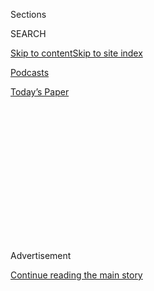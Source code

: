 <div id="app">

<div>

<div>

<div>

<div class="NYTAppHideMasthead css-1q2w90k e1suatyy0">

<div class="section css-ui9rw0 e1suatyy2">

<div class="css-eph4ug er09x8g0">

<div class="css-6n7j50">

</div>

<span class="css-1dv1kvn">Sections</span>

<div class="css-10488qs">

<span class="css-1dv1kvn">SEARCH</span>

</div>

[Skip to content](#site-content)[Skip to site
index](#site-index)

</div>

<div id="masthead-section-label" class="css-1wr3we4 eaxe0e00">

[Podcasts](https://www.nytimes3xbfgragh.onion/spotlight/podcasts)

</div>

<div class="css-10698na e1huz5gh0">

</div>

</div>

<div id="masthead-bar-one" class="section hasLinks css-15hmgas e1csuq9d3">

<div class="css-uqyvli e1csuq9d0">

</div>

<div class="css-1uqjmks e1csuq9d1">

</div>

<div class="css-9e9ivx">

[](https://myaccount.nytimes3xbfgragh.onion/auth/login?response_type=cookie&client_id=vi)

</div>

<div class="css-1bvtpon e1csuq9d2">

[Today’s
Paper](https://www.nytimes3xbfgragh.onion/section/todayspaper)

</div>

</div>

</div>

</div>

<div data-aria-hidden="false">

<div id="site-content" data-role="main">

<div>

<div class="css-1aor85t" style="opacity:0.000000001;z-index:-1;visibility:hidden">

<div class="css-1hqnpie">

<div class="css-epjblv">

<span class="css-17xtcya">[Podcasts](/spotlight/podcasts)</span><span class="css-x15j1o">|</span><span class="css-fwqvlz">Frosted
Flakes</span>

</div>

<div class="css-k008qs">

<div class="css-1iwv8en">

<span class="css-18z7m18"></span>

<div>

</div>

</div>

<span class="css-1n6z4y">https://nyti.ms/2VtYQjh</span>

<div class="css-1705lsu">

<div class="css-4xjgmj">

<div class="css-4skfbu" data-role="toolbar" data-aria-label="Social Media Share buttons, Save button, and Comments Panel with current comment count" data-testid="share-tools">

  - 
  - 
  - 
  - 
    
    <div class="css-6n7j50">
    
    </div>

  - 

</div>

</div>

</div>

</div>

</div>

</div>

<div id="NYT_TOP_BANNER_REGION" class="css-13pd83m">

</div>

<div id="top-wrapper" class="css-1sy8kpn">

<div id="top-slug" class="css-l9onyx">

Advertisement

</div>

[Continue reading the main
story](#after-top)

<div class="ad top-wrapper" style="text-align:center;height:100%;display:block;min-height:250px">

<div id="top" class="place-ad" data-position="top" data-size-key="top">

</div>

</div>

<div id="after-top">

</div>

</div>

<div>

<div class="css-1g7y0i5 e1drnplw0">

<div class="css-1ceswkc e1drnplw1">

</div>

<div class="css-f2fzwx e1drnplw2">

<div data-aria-labelledby="modal-title" data-role="region">

<div id="modal-title" class="css-mln36k">

transcript

</div>

<div class="css-pbq7ev">

</div>

<span>Back to Still
Processing</span>

<div class="css-f6lhej">

<div class="css-1ialerq">

<div class="css-1701swk">

bars

</div>

<div>

<div class="css-1t7yl1y">

0:00/39:49

</div>

<div class="css-og85jy">

\-39:49

</div>

</div>

</div>

</div>

<div class="css-15fbio0">

<div class="css-1p4nyns">

transcript

## Frosted Flakes

### Hosted by Wesley Morris and Jenna Wortham. Produced by Hans Buetow.

#### We explore “Tiger King” and what it says about America’s unique relationship to freedom.

Thursday, April 9th, 2020

</div>

  - jenna wortham  
    OK.

  - \[music\]

  - jenna wortham  
    I’m Jenna Wortham.

  - wesley morris  
    I’m Wesley Morris. We are two culture writers at The New York Times.

  - jenna wortham  
    This is “Still Processing.”
    
    A few weeks ago all of my social feeds were completely colonized by
    these memes of a really sunburned looking white guy with a situation
    ship on top of his head. Like, I still don’t understand what is
    going on with his hair, but bleach blonde hair, OK? Shaved and dark
    on the sides. Piercings, tattoos, and a feral look in his eyes and
    in an animal cage or next to a tiger. And every third person in my
    life: “Have you seen ‘Tiger King?’ Are you watching Tiger King?’” I
    was like, I don’t need more things to keep me awake at night. I was
    assured over and over again, “No, it’s not stressful. It’s very
    absorbing.” And they were right about that. I mean, I put this show
    on, and I did not think about anything else. I was just not in
    America in 2020 anymore.

  - wesley morris  
    “Tiger King: Murder, Mayhem, and Madness,” this documentary that
    runs in seven parts on Netflix, its popularity makes all the sense
    in the world. It’s got disappearances. There is an attempted murder
    for hire, accusations of actual murder, lawsuits, arson, guns,
    explosions, addiction, sex, cheating —

  - jenna wortham  
    So much sex\!

  - wesley morris  
    — polyamory.

  - jenna wortham  
    So much sex\! Ugh, go on.

  - wesley morris  
    — and lots of big, dangerous animals.

  - archived recording (joe exotic)  
    My name’s Joe Exotic. And this is Thunder and Lightning. The only
    difference between my pet and your pet is mine have three-inch
    teeth, and they weigh 400 pounds. Does it feel good to stand on my
    stage with 500-pound tigers and everybody envy you? Absolutely. I
    would be the biggest liar if I said no.

wesley morris

Also, also, also it is a true crime story with a lot of cats. So its
popularity is just — during these times, is a no-brainer.

jenna wortham

So let’s back up for a second and talk about who the Tiger King actually
is.

wesley morris

He’s got a lot of tigers, and he’s got a lot of names. His Wikipedia
entry name would be Joseph Allen Schreibvogel Maldonado-Passage.

jenna wortham

Wow.

wesley morris

And his nom de zoo is Joe Exotic. When the docuseries starts, he’s the
owner and operator of the G.W. Zoo, which is in the middle of Oklahoma
in a place called Wynnewood. And there are scores of lions and tigers
but also alligators and bears and wolves and all kinds of monkeys. For
people willing to pay money to come see these animals, they can plunk
down some, go in, and see them all. At some point he had 187 cats. And
you could go in and see Joe’s animals.

  - archived recording (joe exotic)  
    Good afternoon, ladies and gentlemen. I’d like to welcome you to the
    Greater Wynnewood Exotic Animal Park. I’m going to show you you’re
    going to get closer to tigers and lions here than you would anywhere
    in the world. As a matter of fact, you’re going to get so close I
    can almost promise you some of you will be urinated on. If that
    happens, we have T-shirts at the gift shop that says, “I got peed on
    by a tiger.”

wesley morris

He is physically a character. He is personality-wise one of the most
interesting people I’ve ever watched in a movie or a television show.

jenna wortham

When’s the last time you saw someone living at the intersection of all
of these identities on television before? He’s a proudly proclaimed
gun-toting, gay, polyamorous, redneck, et cetera, et cetera. He’s just —
it’s hard to believe that people like him exist. And so for me, that’s
like the first thing that drew me in was like, who is this guy, and why
the hell does he have all these cats?

  - archived recording (joe exotic)  
    I’m outspoken, good-looking, love to party and have fun.

  - archived recording  
    Hello.

  - archived recording (joe exotic)  
    Let’s go blow some shit up.

  - archived recording  
    Blow some shit up.

jenna wortham

So Joe’s nemesis is a self-styled animal rights activists who’s in
Florida, and her name is Carole Baskin.

  - archived recording (carole baskin)  
    You see how they go from being so sweet to just wanting to tear your
    face off, and they can do it like that. And it’s like, oh, that’s
    amazing to have that kind of range and that speed. \[LAUGHS\]

jenna wortham

Now, when you meet Carole, she also looks like someone who could be
famous or wants to be famous. Like, there’s so much —

wesley morris

Yes, yes.

jenna wortham

— going on with her. She has this SoCal beachy vibes, huge eyes. She
runs an animal sanctuary called Big Cat Rescue, and she would like all
of us to think she’s an animal rights activist. So you know, from her
perspective, Joe is a bad guy. He mistreats his animals. He’s not taking
care of them. She wants to shut him down.

  - archived recording (carole baskin)  
    People like Joe Exotic, what they are doing is breeding cats for a
    life in cages. A tiger needs 400 square miles of territory in the
    wild. So there’s no cage that’s going to be sufficient.

jenna wortham

And yet, she herself also trots out these animals for display. People
pay to come visit her refuge and look at the cats as well. I mean, it’s
just — it’s, you know, by any other name, tomato, tomato. I don’t know.

  - archived recording (joe exotic)  
    You’re open to the public. You’re doing bone tours, night tours, day
    tours, kid tours, kid camps, weddings, you name it.

  - archived recording (carole baskin)  
    If you’re taking photos and stuff, it’d be great if you would use
    the hashtag \#bigcatrescue. So you can find us there. Go ahead and
    open the gates and go see some cats. \[APPLAUSE\]

  - archived recording (joe exotic)  
    It’s a moneymaker for them.

  - archived recording (carole baskin)  
    These tickets sold out really fast. And so we’re so happy to see all
    you guys.

  - archived recording (joe exotic)  
    If you’re not \[EXPLETIVE\] exploiting animals at that point — what
    the hell are you doing?

jenna wortham

But essentially, this dynamic between the two of them gets whipped up
into a frenzy. And the culminating question of the show is whether or
not Joe eventually did what he said he’s going to do throughout the
whole show and hire someone to kill her. But the more time you spend
with Carole, the more you start to understand there is something else
happening below all those layers. She is a master chess player. And she
is playing the game to win.

  - archived recording  
    It’s like the Hatfield and McCoy. They go at each other. “Oh, well,
    you did this. Well, you did that. I got this. I got that.” It’s just
    a crazy little comedy between exotic animal owners.

jenna wortham

For both of these characters, the animals are the beginning of a turning
point in both of their lives. They completely transform them into
entirely new people. They start to revolve all of their lives, all of
their businesses, all of their motivation around big cats.

  - archived recording (joe exotic)  
    At the age of 13, I knew I was gay. And I had a bad time struggling
    with it. When my father found out, he made me shake his hand in
    front of my mom and promise not to come to his funeral. So I had a
    real issue dealing with that. And one night I drove my car off a
    bridge.
    
    I broke my back and spent five years in braces. I went to Florida to
    do my therapy. And my neighbor was the manager of Lion Country
    Safari. And he brought home all the baby lions and baby monkeys and
    stuff at night to bottlefeed. And that’s where my attraction to
    exotic animals really started in.
    
    I know that they have a heart and a soul and a mind. I’ve learned
    from them, and they do therapy for me. Let’s see your voice, sexy
    lion.

wesley morris

Yeah, I mean, they started out loving these animals. And legitimately, I
don’t disbelieve the origin stories of all the participants who get an
origin story in this series.

  - archived recording (carole baskin)  
    I’ve never been a person that had friends, and so my friends were
    two imaginary white cats. I’ve always had cats in my life, and I’ve
    always felt a certain affinity toward them.

wesley morris

Carole is leaning into her thing. And she’s got like cat print luggage,
cat print clothes. Joe, he’s got a gift shop at the G.W. Zoo. And in the
gift shop, they’re selling Joe Exotic honey. They’re selling Joe Exotic
lube —

jenna wortham

Lube\!

\[laughter\]

wesley morris

— Joe Exotic underwear. And so you get this sense that the animals — OK,
they might love the animals. This might have begun from a place of pure
animal love. But once the commerce gets involved, the animals become
this kind of fetish. I can say that I am going to the zoo to just see
some cute little animals. But I also maybe like the fact that they’ve
been made safe for me and so that part of the appeal of being at these
places is the ownership and dominance that we have over these animals.
And that, to me, is what I’m ascribing to Joe and Carole is like they’re
profiting from these other people. And that, in a weird way, it just
seems like this is the sort of thing that can only happen in the United
States of America.

jenna wortham

Ding, ding, ding, yeah.

wesley morris

This couldn’t happen in India in the same way. It couldn’t happen in
Mexico in the same way. It couldn’t happen in China the same way.
There’s something about these people’s relationship to power,
capitalism, land, each other. It only happens here.

jenna wortham

Yeah, a hundred percent, a hundred percent. It is so specifically —
like, the self-righteousness is so American.

wesley morris

Yes, yes, yes.

jenna wortham

The entitlement is so American, the obsession with freedom and personal
freedom. Never mind that we’re actually taking away pretty incredible
creatures’ freedoms. No, no, no, what about our freedoms and our
lifestyles? I mean, if I had a dollar for every single time someone on
the show says, like, “you can’t take this away from me — this is my
lifestyle” — I’d probably be able to go to Shake Shack if a Shake Shack
was open. There’s a lot of occurrences of this idea that this is my
right.

  - archived recording  
    According to Thomas Jefferson, any law that you think is unfair or
    unjustice, it is your obligation, it is your responsibility to stand
    up against that bullshit law.

jenna wortham

It reminds me of some of the videos that I’ve been seeing of people
defying social distancing orders and defying the public health orders
and just doing what they want to do and going where they want to go
regardless of how it impacts anyone else around them. It’s like, “No,
no, no, this is my right as an American.” “I get to walk. I get to go
out for a walk. I get to go lay in the park. I don’t care what you
people have to say.” And in the case of the show, the you people are the
animal rights activists that are always coming for them.

wesley morris

Yes, yes, yes, yes.

jenna wortham

There are so many moments in the show where you kind of see the extent
of what those personal freedoms mean. It looks like driving around in
drop tops or pickup trucks with a tiger in the front seat. It’s like
riding a four wheeler towards a tornado to try to like scope it out. I
mean, there’s just this kind of rogue scrappyness — shooting guns at the
lake just because you feel like it. I was like, what’s in the lake? In
my mind, I was like, what poor animals are dodging bullets under the
water? I mean, there’s just so much human arrogance on display and a
callousness for any other living thing except for oneself. You see it in
the type of food they feed the animals, which I still have indigestion.
I get such a queasyness —

wesley morris

I can’t even.

jenna wortham

— when I think about this show, let alone what they were feeding the
animals, which is expired meat from Walmart. By the way, it’s not just
the cats that are making a meal of that expired meats. It’s also the zoo
employees. So you start to really understand the real cost of this
empire building that’s happening. It’s not just the cats that are having
to sacrifice. It’s the people too.

wesley morris

It’s the people. There is an element of what I can only call
whitesploitation happening here —

jenna wortham

Yes.

wesley morris

— where this show is filling a void that shows like “Cops” and “Maury”
and —

jenna wortham

“Duck Dynasty.”

wesley morris

— that Anna Nicole Smith show, “Duck Dynasty” —

jenna wortham

“Honey Boo Boo.”

wesley morris

— “Dog the Bounty Hunter.”

jenna wortham

Well, some people have called this poverty porn. Some people call it
also classploitation. I mean, it’s basically trash TV. But it’s also a
zoo itself. And we’re also the gawkers. We’re also pulling up to this
roadside attraction to watch these people who are on display in the same
way that the cats are at the G.W. Zoo. And we’re looking at them and
marveling at them and thinking to ourselves, like, how the hell do these
people exist? There’s like a fishbowl-ness where we’re getting a peek
into these lives that we normally — we hear about, but we really don’t
have any other access to. And our own fascination with how another
quadrant of Americanness happens and what it looks like is also part of
that feedback loop and also part of that exploitative wheel.

wesley morris

Well, Jenna, I hear you say that, and this show could only exist with
white people. This story could only happen to white people.

jenna wortham

I know.

wesley morris

You show me the show about some black zookeeper with a flamingo farm
fighting with some black woman in like Compton —

jenna wortham

It’s like Maxine Waters versus — yeah.

wesley morris

It just doesn’t happen.

jenna wortham

White people are the only ones who get to have fun while committing
crimes. They’re the only ones that get to document it, make a reality
show out of it, and we can’t get enough. We love it. In the three-ring
circus act that is Joe Exotic, one of the rings is crime. It’s part of
the show. It is part of the spectacle. It is part of the wild ride. And
that is a uniquely white thing. So in addition to murder for hire,
homeboy’s out here falsifying all kinds of records around either loans,
wildlife transaction. He’s committing campaign fraud. But you can talk
about all the crimes this man is perpetuating without even getting to
all the abuses and the violations of endangered species acts and all the
other multitude of things that he’s doing against the animals. It’s
just, people are fascinated with white criminality in a way that — it
stands out in stark contrast to the way that this country thinks about
black people who even sneeze at a crosswalk let alone cross it sideways.

wesley morris

Well, normally when you see black criminals, they come in one flavor.
And that is drug dealer. A lot of those stories — and let’s just think
specifically about “The Wire.” But even a show like “Snowfall,” which is
on FX, you rarely get the shows to bring these men and women to life. So
the difference I guess is that black people are drug dealers trapped in
a plot, right? And with white criminals, in general, it’s more about who
the criminal is. You get to know them. It’s a character study before
it’s a procedural.

jenna wortham

Well, it’s also humanizing. They get to be people.

wesley morris

Like, Walter White is a school teacher with inoperable lung cancer who
winds up at his lowest moment turning into the greatest drug lord in the
history of America. And Tony Soprano — another person. I mean, we accept
the idea that as part of our entertainment that there’s a lot of rope
for white criminals in entertainment to hang themselves if they even get
hung, right? But the idea that when you do get black versions of this,
it’s stuff like that really good movie about the D.C. shooter, the D.C.
sniper. It’s “Blue Caprice.” Or you get something like “O.J.: Made in
America.” Or I mentioned “The Wire.” But none of those works is a
comedy. And “Tiger King” is essentially — like, it can join a long list
of funny — front, really, facing comedies about white criminals. A show
like “Fargo” is a pretty perfect example of there is this whole zone of
funny white criminals where you’re basically watching a movie full of
nincompoops trying to commit crimes, and the movie is laughing at them
too. But the only comparable thing I can think of that’s even remotely
in that universe when it comes to black people and criminals is a show
like “Empire,” which is about a crime family that winds up running a
huge record label. And it’s not afraid to make terrible people
interesting.

jenna wortham

It’s tough, right? Like, you would never — and I don’t want to see it
also, it’s worth noting. But there would never be even a two-part series
about what Michael Vick was up to, his origin story and whatever
happened on the other side of that with his dogfighting ring. And I
think that’s the part that just sours all of this for me, which is just
it’s frustrating to think about how we laugh at someone like Joe Exotic
and then how we demonize someone like Michael Vick.

wesley morris

Right, right. But it’s just more about the way the system is set up to
allow all of this leeway for a person like Joe Exotic to enjoy himself.

jenna wortham

And is it worth making the point that —

wesley morris

From prison too, by the way.

jenna wortham

From prison. And I don’t think there are any white people who are
watching this show feeling like embarrassed on behalf of an entire genre
of people. But when Michael Vick was in the news and being prosecuted,
it felt like if you were a black person and you — you were somehow also
responsible for the crimes perpetuated by Michael Vick, which is also a
distillation of how we think about race in this country.

wesley morris

Well, you know, Jenna, we actually do have a black Tiger King.

It’s Michael Jackson.

jenna wortham

Ugh.

wesley morris

I mean, “Neverland,” it wasn’t an official public zoo, but there was a
zoo.

jenna wortham

Yeah.

wesley morris

And it was predicated upon this fantasy of, I don’t know, childhood for
Michael Jackson.

jenna wortham

Delights?

wesley morris

Delight, yeah. It was essentially part of the lore for kids —

jenna wortham

And adults.

wesley morris

And their parents. There were these animals there. And you got this
tandem of the biggest music star in the world and these adorable animals
you could maybe pet. I don’t know if you remember this, but the gatefold
for the “Thriller” LP was Michael Jackson sprawled on his side with a
tiger cub on his knee.

jenna wortham

Right, I do remember that. My sister had it pinned up on her wall. It is
imprinted into my childhood brain for sure.

wesley morris

Michael Jackson is not Joe Exotic. But with “Tiger King,” the only
reason to bring it up at all is just to say that when it comes to
popular culture, a black criminal is a black criminal first. And if that
person is lucky, then maybe, maybe he gets to be a character second.

jenna wortham

But that’s what makes the show so insidious, Wesley. We should not be
sitting here trying to find some compassion for Michael Jackson, for
O.J. Simpson, for Michael Vick. The show is putting us into a position
where we feel defensive over people who’ve done horrible things. Why?
Why? And what we’re really talking about is behaviors that are deemed
acceptable by society. What behaviors are worthy of prosecution, and
what becomes a sideshow attraction? When you really watch the show and
you parse out Joe’s actions — like, I can not stop thinking about a
young man named Travis Maldonado, who you meet on the show. And he
becomes Joe’s next love interest and eventually his husband, although I
don’t know how legal these marriages were. But the way they introduced
this young man, who’s 19 by the way, 19 to Joe’s 51 —

  - archived recording (joe exotic)  
    He arrived. And my god, it was a 6 foot 6 dark-complected gentlemen
    with the most godawful big hands you’ve ever seen in your life.

  - archived recording  
    Joe immediately is, like, love struck by this. So we’re taking the
    trash trailer down one day. John’s driving the truck. Me, Joe, and
    Travis are in the back of the trailer. And Joe says —

  - archived recording (joe exotic)  
    How straight are you? And he goes, “Pretty straight.” And I said,
    you watch porn? He says, “Yeah.” I said, well, do you enjoy the guy
    with the little one doing her? Or do you enjoy watching the guy with
    the big one doing her? And he says, “Well, obviously you want to
    watch the guy with the big one.” I said, well, you ain’t that
    straight. \[LAUGHS\]

jenna wortham

Travis seems to be very unhappy and deeply miserable. This is someone
who is under the spell of addiction. This is somebody who apparently
does not have a lot of economic resources. This is someone who is in a
lot of trouble as a young person who gets totally swept into Joe
Exotic’s big, narcissistic, egotistic plan. And the show scores this,
I guess seduction if you want to call it that, with romantic music as if
it’s a love story. But it’s really a dark tragedy. And Travis is not the
only young person who comes under Joe’s manipulation and appears to be
held there by means beyond their control, doesn’t seem to be able to
leave.

wesley morris

I mean, not to keep doing this, but it sounds like R. Kelly and Bill
Cosby to me.

jenna wortham

No. I’m so mad at you for bringing that up. I can’t. I can’t\!

wesley morris

Sorry. But I’m just saying that like just in terms of what we do and
don’t permit to be entertainment, a show like “Surviving R. Kelly,”
that docuseries that ran on Lifetime last year, the stakes were too high
for it to be anything other than a legal document —

jenna wortham

Right.

wesley morris

— that has the power to at least get R. Kelly to get near a courtroom.
And the R. Kelly series didn’t have the luxury of entertaining you. Do
you know what I mean, Jenna?

jenna wortham

Mmm. Yeah, yeah, yeah.

wesley morris

These issues were too urgent to be cute or wink. And the point of
“Surviving R. Kelly” was to actually put some bars around this man and
actually try to prosecute him.

jenna wortham

It was a public service. The series was an act of public service, yeah.

wesley morris

Right. And this other show, “Tiger King,” gets to be free, has the
luxury of letting Joe kind of tell his own story in some ways. I mean,
he obviously doesn’t have all the controls. None of these people do. The
filmmakers do. And they definitely have a point of view. But they’re so
generous in how much of these people get to be people before they become
sort of criminal justice items. But if you were going to make a
documentary about R. Kelly, you better be using it as a tool of social
justice and criminal justice.

\[music\]

But there are other things about “Tiger King” with respect to power that
are worth talking about. And I don’t know. I think maybe we should try
to talk about those too.

jenna wortham

I’m here for it, babes. Let’s take a quick break. And when we come back,
we will get into it.

\[music\]

wesley morris

Jenna.

jenna wortham

Yes, dear.

wesley morris

I need you to know something about me.

jenna wortham

Oh, OK.

wesley morris

It’s not that bad, but I just remembered it while we were talking about
this. When I was a kid, I had a bunch of, like all kids, like lots of
kids who are lucky enough to have a bedroom, had posters on my wall of
things that appealed to me. And had a picture of E.T. I had a picture of
Emmanuel Lewis.

jenna wortham

Oh, interesting, OK.

wesley morris

I had my obligatory Michael Jackson poster.

jenna wortham

Sure, sure.

wesley morris

You know, the magic was working. The magic was working. What can I say?

jenna wortham

We all did.

wesley morris

I had a 1983 Philadelphia 76ers little insert thing that the
Philadelphia Daily News gave everybody after they won the championship.

jenna wortham

Very cute.

wesley morris

I also had this giant poster of Gunther Gebel-Williams. Does that name
mean anything to you?

jenna wortham

No.

wesley morris

Gunther Gebel-Williams was some kind of Ringling Brothers lion tamer big
cats person. And the picture that I kept on my bedroom wall from the
time I was maybe seven or eight years old until I was a teenager was of
him. I don’t think he had any shirt on, and around his neck was a tiger.
And I’ve got to assume that part of the appeal of that image was that it
was erotic.

jenna wortham

Oh, yeah.

wesley morris

And there was something about him and those animals and the control that
I guess young me would have assumed that he had over them.

jenna wortham

Power is sexy.

wesley morris

Well, I mean, there’s also something about the circus I think. I mean
there’s something about the circus for me where like the thing with the
animals was just seeing these live animals in person. It just really
spoke to me.

jenna wortham

You know, I think from a very young age we are socialized to find that
appealing. And I think humans in general are obsessed with controlling
the natural world. They’re obsessed with asserting themselves in
relationship to it. You can see it as a way to understand yourself and
your purpose and your place in the order of things through the dominance
and control and reorientation of those creatures.

wesley morris

Yeah, I mean, there’s a moment in the show where the guy who does all
Joe Exotic’s videos, this guy named Rick Kirkham, says that there’s
something really addictive about the cats.

  - archived recording (rick kirkham)  
    I felt it when I got to hold a tiger in my hands, when I got my hand
    in a cage with six eight-month-old tigers and lions. There’s
    something very addicting about the feeling of power being around
    these animals.

jenna wortham

Most people are not immune to that power. And there is a whole thing
about people posing with tigers in their Tinder profiles. It is a thing.
I think for most people, when you’re presented with the option to hold a
baby tiger, you’re going to say yes. I have to say I’ve never been in
that position, but I’m having a hard time — prior to seeing “Tiger King”
— I’m having a really hard time imagining myself saying no. I think I
would have been like, “Give me baby Tony. Hell, yeah, take my picture.”
How can you say no? And both Joe and Carole make money off of that
attraction. People line up to pet them. We’ve been seeing a little bit
about how these tiger cubs are being used for entertainment and how
they’re being used for profit, but we really haven’t been forced to
confront the real brutality of what that means for these animals. You
know, one of the most horrific parts of the show for me — and
admittedly, I definitely could not fully watch it — there is a scene in
the show when Joe was filming and watching a tiger giving birth. And
it’s worth noting we’re deep, deep down the rabbit hole at this point.
We’ve been invested in this show for hours. And so in this scene,
they’re watching this tiger giving birth. But then as the tiger is
giving birth, Joe is taking a tool and thrusting it into the cage to
pull the baby tiger away from the mother at the moment of birth. And it
was so — it touched something inside of me that was so painful, so
absolutely painful. And it felt like a deep maternal womb wound. And I’m
not a parent, so I — but I felt it. You know, I felt it deep in my solar
plexus. It was awful.

wesley morris

Well, there’s also that moment at the end where he’s talking about the
chimps that he’d kept in separate cages for, like, a decade. At some
point, the chimps wind up in the same enclosure. And he has a moment of
actual regret.

  - archived recording (joe exotic)  
    And in two days they were out in a big yard hugging on each other.
    
    Did I deprive them of that for 10 years? Yep.
    
    I deprived them of being chimpanzees.
    
    Did I do it on purpose? No, I was wrapped up in having a zoo.

jenna wortham

Those two moments are the moments in the show that really blow the whole
operation wide open. You know, it’s not about the animals. It’s not
about the animals. It’s about the money that the animals provide access
to and the personal gain and the currency, right, the currency that
these people have by being in proximity to them. And I also feel like it
just makes me call B.S. on everything about Joe Exotic, to be honest
with you. Because I don’t know how you’re in possession of primates and
not know how intelligent they are, how sensitive they are, how social
they are.

wesley morris

There’s also the fact that Joe seems so blinded by his narcissism that
the needs of people around him frequently just — he doesn’t notice what
people need.

jenna wortham

There’s this — oh my god — gut-wrenching scene in which one of Joe’s
employees has been attacked by a tiger. And they’re doing — again, they
have footage for it — they’re doing triage in front of the cage, and Joe
rushes into the gift shop, makes the announcement to everybody there — I
don’t know why. But the first thing he says is, “I am never going to
financially recover from this.” And it’s just — I mean, really, Joe?
That’s your first response, not is he OK? Is he going to be OK? What’s
the status? That might have happened, but we didn’t see it on screen.
Joe was really just worried about his financial prospects.

wesley morris

That incident happens I believe in the second episode. And it’s possible
to see that happen and just be mad at the practices of the G.W. Zoo. But
in some ways, I feel like any anger that you have about this show is a
proxy or maybe a stand-in or a replacement for some other real things
that have been happening that don’t involve this virus.

jenna wortham

Yeah.

wesley morris

I mean, this sort of goes back to what we were saying before about like
the — there is a kind of luxury of this show. And you know, there are
actual people in cages right now. And I’d be very interested to see a
filmmaker try to get away with something like “Undocumented Labor King.”
Or like “I.C.E. Exotic.”

jenna wortham

Oh my god. What about “The Package King” starring Jeff Bezos? Like
what’s going on with Amazon right now? All this two-day delivery and
workers being pushed beyond their limits and not having protective gear,
I mean, that is a show that we need to really dive into so we can be
implicated in this. Because with the “Tiger King,” you and I aren’t at
the zoo right now. You and I aren’t holding baby cubs. Our hands are
clean. But I think it would be much more interesting to think about what
this show could look like if we did have to engage with our own
relationship to unsavory labor practices.

wesley morris

But when you substitute the tigers for people, it makes it easier to
watch in some ways.

jenna wortham

I know.

wesley morris

But at the end of the day, the tigers do serve this other allegorical
purpose. This entire enterprise just sort of struck me as not terribly
dissimilar from human enslavement.

jenna wortham

I agree\! That was the first thing I thought about when I watched that
baby tiger being yanked away from its mother with the cord still
attached essentially. I was thinking the exact same thing.

wesley morris

But it isn’t so much that the animals are proxies for enslavement. It’s
more like the hunger for ownership is really the story. That’s where the
heart of this story overlaps with the heart of how enslavement worked.
Joe’s obsession with Carole, it just reminds me of all of those southern
plantation owners and enslavers who just couldn’t believe the nerve of
northerners in the run-up to the Civil War. There was this sense among
certain plantation owners that the North really had some nerve casting
aspersions on this practice when you’re just as guilty of benefiting
from this practice. You know, we make, and y’all take. So you need to
get your story straight. And I feel like Joe’s obsession with Carole is
so much in line with that. “You are guilty of every single thing that
you’re accusing me of doing, except you somehow are able to get away
with it. How is that? That’s absurd. You’re a criminal too.”

  - archived recording (joe exotic)  
    She’s got tens of thousands of people out there brainwashed that
    we’re abusing animals. I just called her playing that hypocrite.

wesley morris

And Carole’s logic is, “I treat them better.”

  - archived recording (carole baskin)  
    What really sets apart Big Cat Rescue from a zoo is that we are
    fixing the problem, they are creating the problem. But the reason
    that we have cats in cages is to provide them a safe place to live
    until they die.

wesley morris

Her corollary would be like, “We in the North have freed blacks, and if
we hire them for work, we pay them. It’s not much —”

jenna wortham

“But we at least pay them,” without acknowledging that they’re still
complicit in the same systematic disenfranchisement.

wesley morris

And that is the thing that kind of brings me back to this idea that this
is an only in America thing. Property ownership, ownership of other
creatures, the refusal to acknowledge that there might have to be a
limit to how much you can have and land and what you can do on that land
because it’s yours. It just feels like the show could have called itself
American Tiger, and nobody would have bat an eyelash.

jenna wortham

Truly. The most uncomfortable thing for me about the show was the
realization that there is no version of freedom that exists as a stand
alone entity or way of life. It rests on another being’s subjugation. It
rests on profit. It rests on imprisonment and cruelty. And those are the
things about this show that make it feel uniquely American. And those
are the things that we need to interrogate and that I think the show
actually does help us interrogate. It’s just deeply uncomfortable
because it is still all framed as entertainment. And I think there’s
just so many parallels in this framework that were hard to digest. But
it’s maybe too deep of a read on “Tiger King,” but maybe it’s also not
deep enough. You know, Wesley, we just thought we were going to get our
trash TV fix. But we ended up somewhere really different. And I feel
like we’re both permanently altered. I feel like you and I will never
look at a zoo or a baby tiger cub, for that matter, the same way again,
right?

wesley morris

100 percent.

\[music\]

That is our show.

Next week we’re going to be talking about health, wellness, the ways in
which plagues and viruses reorient us and society. And the thing that we
thought would be a great thing to talk about is David France’s 2012
documentary “How to Survive a Plague” about the AIDS crisis and the
fight for a cure. It’s very good and extremely instructive, so that’s
what we’re going to talk about next week.

jenna wortham

“Still Processing” is a product of The New York Times and is currently
being recorded from our living rooms.

wesley morris

It’s produced by Hans Buetow And our editors are Sara Sarasohn, Sasha
Weiss, Wendy Dorr, and Lisa Tobin.

jenna wortham

Our engineer is Jake Gorski.

wesley morris

And our theme music’s by Kindness. It’s called “World Restart” from the
album “Otherness.”

jenna wortham

You can find all of our episodes and various fun things at
NYTimes.com/stillprocessing.

wesley morris

Take it easy, you guys. Wash your hands and moisturize.

jenna
wortham

Bye.

</div>

</div>

</div>

</div>

<div style="position:absolute;width:0;height:0;visibility:hidden;display:none">

</div>

<div style="width:100%">

<div class="css-18qqsen e1eullfg0" style="background-image:url(https://static01.graylady3jvrrxbe.onion/images/2019/09/15/podcasts/still-processing-album-art-2/still-processing-album-art-2-videoFifteenBySeven2610-v2.png)">

<div class="css-1hmsypo e1eullfg2">

<div class="css-131hid3 e1eullfg3">

<div class="css-1uhi299 e1eullfg1">

</div>

<div class="css-1tloyb6">

<div class="css-1kltdsh ehra6vc0">

[<span class="css-1f76qa2">![Still Processing
logo](https://static01.graylady3jvrrxbe.onion/images/2019/09/15/podcasts/still-processing-album-art-2/still-processing-album-art-2-square320.jpg)<span>Still
Processing</span></span>](https://www.nytimes3xbfgragh.onion/column/still-processing-podcast)<span class="css-1lhttlg ehra6vc1"><span class="css-sj5ozi ehra6vc2">Subscribe:</span></span>

  - [Apple Podcasts](https://itunes.apple.com/us/podcast/id1151436460)
  - [Google
    Podcasts](https://www.google.com/podcasts?feed=aHR0cHM6Ly9yc3MuYXJ0MTkuY29tL255dC1zdGlsbC1wcm9jZXNzaW5n)

</div>

</div>

<div class="css-1r0dpua e1eullfg4">

<div class="css-1gu519p edye5kn0">

<div>

# Frosted Flakes

## We explore “Tiger King” and what it says about America’s unique relationship to freedom.

</div>

<span class="css-lsnb14 edye5kn4">Hosted by Wesley Morris and Jenna
Wortham. Produced by Hans Buetow.</span>

<div class="css-1vd84sn">

<span class="css-16bt4xd">Transcript</span>

</div>

</div>

<div class="css-1g7y0i5 e1drnplw0">

<div class="css-1ceswkc e1drnplw1">

</div>

<div class="css-f2fzwx e1drnplw2">

<div data-aria-labelledby="modal-title" data-role="region">

<div id="modal-title" class="css-mln36k">

transcript

</div>

<div class="css-pbq7ev">

</div>

<span>Back to Still
Processing</span>

<div class="css-f6lhej">

<div class="css-1ialerq">

<div class="css-1701swk">

bars

</div>

<div>

<div class="css-1t7yl1y">

0:00/39:49

</div>

<div class="css-og85jy">

\-0:00

</div>

</div>

</div>

</div>

<div class="css-15fbio0">

<div class="css-1p4nyns">

transcript

## Frosted Flakes

### Hosted by Wesley Morris and Jenna Wortham. Produced by Hans Buetow.

#### We explore “Tiger King” and what it says about America’s unique relationship to freedom.

Thursday, April 9th, 2020

</div>

  - jenna wortham  
    OK.

  - \[music\]

  - jenna wortham  
    I’m Jenna Wortham.

  - wesley morris  
    I’m Wesley Morris. We are two culture writers at The New York Times.

  - jenna wortham  
    This is “Still Processing.”
    
    A few weeks ago all of my social feeds were completely colonized by
    these memes of a really sunburned looking white guy with a situation
    ship on top of his head. Like, I still don’t understand what is
    going on with his hair, but bleach blonde hair, OK? Shaved and dark
    on the sides. Piercings, tattoos, and a feral look in his eyes and
    in an animal cage or next to a tiger. And every third person in my
    life: “Have you seen ‘Tiger King?’ Are you watching Tiger King?’” I
    was like, I don’t need more things to keep me awake at night. I was
    assured over and over again, “No, it’s not stressful. It’s very
    absorbing.” And they were right about that. I mean, I put this show
    on, and I did not think about anything else. I was just not in
    America in 2020 anymore.

  - wesley morris  
    “Tiger King: Murder, Mayhem, and Madness,” this documentary that
    runs in seven parts on Netflix, its popularity makes all the sense
    in the world. It’s got disappearances. There is an attempted murder
    for hire, accusations of actual murder, lawsuits, arson, guns,
    explosions, addiction, sex, cheating —

  - jenna wortham  
    So much sex\!

  - wesley morris  
    — polyamory.

  - jenna wortham  
    So much sex\! Ugh, go on.

  - wesley morris  
    — and lots of big, dangerous animals.

  - archived recording (joe exotic)  
    My name’s Joe Exotic. And this is Thunder and Lightning. The only
    difference between my pet and your pet is mine have three-inch
    teeth, and they weigh 400 pounds. Does it feel good to stand on my
    stage with 500-pound tigers and everybody envy you? Absolutely. I
    would be the biggest liar if I said no.

wesley morris

Also, also, also it is a true crime story with a lot of cats. So its
popularity is just — during these times, is a no-brainer.

jenna wortham

So let’s back up for a second and talk about who the Tiger King actually
is.

wesley morris

He’s got a lot of tigers, and he’s got a lot of names. His Wikipedia
entry name would be Joseph Allen Schreibvogel Maldonado-Passage.

jenna wortham

Wow.

wesley morris

And his nom de zoo is Joe Exotic. When the docuseries starts, he’s the
owner and operator of the G.W. Zoo, which is in the middle of Oklahoma
in a place called Wynnewood. And there are scores of lions and tigers
but also alligators and bears and wolves and all kinds of monkeys. For
people willing to pay money to come see these animals, they can plunk
down some, go in, and see them all. At some point he had 187 cats. And
you could go in and see Joe’s animals.

  - archived recording (joe exotic)  
    Good afternoon, ladies and gentlemen. I’d like to welcome you to the
    Greater Wynnewood Exotic Animal Park. I’m going to show you you’re
    going to get closer to tigers and lions here than you would anywhere
    in the world. As a matter of fact, you’re going to get so close I
    can almost promise you some of you will be urinated on. If that
    happens, we have T-shirts at the gift shop that says, “I got peed on
    by a tiger.”

wesley morris

He is physically a character. He is personality-wise one of the most
interesting people I’ve ever watched in a movie or a television show.

jenna wortham

When’s the last time you saw someone living at the intersection of all
of these identities on television before? He’s a proudly proclaimed
gun-toting, gay, polyamorous, redneck, et cetera, et cetera. He’s just —
it’s hard to believe that people like him exist. And so for me, that’s
like the first thing that drew me in was like, who is this guy, and why
the hell does he have all these cats?

  - archived recording (joe exotic)  
    I’m outspoken, good-looking, love to party and have fun.

  - archived recording  
    Hello.

  - archived recording (joe exotic)  
    Let’s go blow some shit up.

  - archived recording  
    Blow some shit up.

jenna wortham

So Joe’s nemesis is a self-styled animal rights activists who’s in
Florida, and her name is Carole Baskin.

  - archived recording (carole baskin)  
    You see how they go from being so sweet to just wanting to tear your
    face off, and they can do it like that. And it’s like, oh, that’s
    amazing to have that kind of range and that speed. \[LAUGHS\]

jenna wortham

Now, when you meet Carole, she also looks like someone who could be
famous or wants to be famous. Like, there’s so much —

wesley morris

Yes, yes.

jenna wortham

— going on with her. She has this SoCal beachy vibes, huge eyes. She
runs an animal sanctuary called Big Cat Rescue, and she would like all
of us to think she’s an animal rights activist. So you know, from her
perspective, Joe is a bad guy. He mistreats his animals. He’s not taking
care of them. She wants to shut him down.

  - archived recording (carole baskin)  
    People like Joe Exotic, what they are doing is breeding cats for a
    life in cages. A tiger needs 400 square miles of territory in the
    wild. So there’s no cage that’s going to be sufficient.

jenna wortham

And yet, she herself also trots out these animals for display. People
pay to come visit her refuge and look at the cats as well. I mean, it’s
just — it’s, you know, by any other name, tomato, tomato. I don’t know.

  - archived recording (joe exotic)  
    You’re open to the public. You’re doing bone tours, night tours, day
    tours, kid tours, kid camps, weddings, you name it.

  - archived recording (carole baskin)  
    If you’re taking photos and stuff, it’d be great if you would use
    the hashtag \#bigcatrescue. So you can find us there. Go ahead and
    open the gates and go see some cats. \[APPLAUSE\]

  - archived recording (joe exotic)  
    It’s a moneymaker for them.

  - archived recording (carole baskin)  
    These tickets sold out really fast. And so we’re so happy to see all
    you guys.

  - archived recording (joe exotic)  
    If you’re not \[EXPLETIVE\] exploiting animals at that point — what
    the hell are you doing?

jenna wortham

But essentially, this dynamic between the two of them gets whipped up
into a frenzy. And the culminating question of the show is whether or
not Joe eventually did what he said he’s going to do throughout the
whole show and hire someone to kill her. But the more time you spend
with Carole, the more you start to understand there is something else
happening below all those layers. She is a master chess player. And she
is playing the game to win.

  - archived recording  
    It’s like the Hatfield and McCoy. They go at each other. “Oh, well,
    you did this. Well, you did that. I got this. I got that.” It’s just
    a crazy little comedy between exotic animal owners.

jenna wortham

For both of these characters, the animals are the beginning of a turning
point in both of their lives. They completely transform them into
entirely new people. They start to revolve all of their lives, all of
their businesses, all of their motivation around big cats.

  - archived recording (joe exotic)  
    At the age of 13, I knew I was gay. And I had a bad time struggling
    with it. When my father found out, he made me shake his hand in
    front of my mom and promise not to come to his funeral. So I had a
    real issue dealing with that. And one night I drove my car off a
    bridge.
    
    I broke my back and spent five years in braces. I went to Florida to
    do my therapy. And my neighbor was the manager of Lion Country
    Safari. And he brought home all the baby lions and baby monkeys and
    stuff at night to bottlefeed. And that’s where my attraction to
    exotic animals really started in.
    
    I know that they have a heart and a soul and a mind. I’ve learned
    from them, and they do therapy for me. Let’s see your voice, sexy
    lion.

wesley morris

Yeah, I mean, they started out loving these animals. And legitimately, I
don’t disbelieve the origin stories of all the participants who get an
origin story in this series.

  - archived recording (carole baskin)  
    I’ve never been a person that had friends, and so my friends were
    two imaginary white cats. I’ve always had cats in my life, and I’ve
    always felt a certain affinity toward them.

wesley morris

Carole is leaning into her thing. And she’s got like cat print luggage,
cat print clothes. Joe, he’s got a gift shop at the G.W. Zoo. And in the
gift shop, they’re selling Joe Exotic honey. They’re selling Joe Exotic
lube —

jenna wortham

Lube\!

\[laughter\]

wesley morris

— Joe Exotic underwear. And so you get this sense that the animals — OK,
they might love the animals. This might have begun from a place of pure
animal love. But once the commerce gets involved, the animals become
this kind of fetish. I can say that I am going to the zoo to just see
some cute little animals. But I also maybe like the fact that they’ve
been made safe for me and so that part of the appeal of being at these
places is the ownership and dominance that we have over these animals.
And that, to me, is what I’m ascribing to Joe and Carole is like they’re
profiting from these other people. And that, in a weird way, it just
seems like this is the sort of thing that can only happen in the United
States of America.

jenna wortham

Ding, ding, ding, yeah.

wesley morris

This couldn’t happen in India in the same way. It couldn’t happen in
Mexico in the same way. It couldn’t happen in China the same way.
There’s something about these people’s relationship to power,
capitalism, land, each other. It only happens here.

jenna wortham

Yeah, a hundred percent, a hundred percent. It is so specifically —
like, the self-righteousness is so American.

wesley morris

Yes, yes, yes.

jenna wortham

The entitlement is so American, the obsession with freedom and personal
freedom. Never mind that we’re actually taking away pretty incredible
creatures’ freedoms. No, no, no, what about our freedoms and our
lifestyles? I mean, if I had a dollar for every single time someone on
the show says, like, “you can’t take this away from me — this is my
lifestyle” — I’d probably be able to go to Shake Shack if a Shake Shack
was open. There’s a lot of occurrences of this idea that this is my
right.

  - archived recording  
    According to Thomas Jefferson, any law that you think is unfair or
    unjustice, it is your obligation, it is your responsibility to stand
    up against that bullshit law.

jenna wortham

It reminds me of some of the videos that I’ve been seeing of people
defying social distancing orders and defying the public health orders
and just doing what they want to do and going where they want to go
regardless of how it impacts anyone else around them. It’s like, “No,
no, no, this is my right as an American.” “I get to walk. I get to go
out for a walk. I get to go lay in the park. I don’t care what you
people have to say.” And in the case of the show, the you people are the
animal rights activists that are always coming for them.

wesley morris

Yes, yes, yes, yes.

jenna wortham

There are so many moments in the show where you kind of see the extent
of what those personal freedoms mean. It looks like driving around in
drop tops or pickup trucks with a tiger in the front seat. It’s like
riding a four wheeler towards a tornado to try to like scope it out. I
mean, there’s just this kind of rogue scrappyness — shooting guns at the
lake just because you feel like it. I was like, what’s in the lake? In
my mind, I was like, what poor animals are dodging bullets under the
water? I mean, there’s just so much human arrogance on display and a
callousness for any other living thing except for oneself. You see it in
the type of food they feed the animals, which I still have indigestion.
I get such a queasyness —

wesley morris

I can’t even.

jenna wortham

— when I think about this show, let alone what they were feeding the
animals, which is expired meat from Walmart. By the way, it’s not just
the cats that are making a meal of that expired meats. It’s also the zoo
employees. So you start to really understand the real cost of this
empire building that’s happening. It’s not just the cats that are having
to sacrifice. It’s the people too.

wesley morris

It’s the people. There is an element of what I can only call
whitesploitation happening here —

jenna wortham

Yes.

wesley morris

— where this show is filling a void that shows like “Cops” and “Maury”
and —

jenna wortham

“Duck Dynasty.”

wesley morris

— that Anna Nicole Smith show, “Duck Dynasty” —

jenna wortham

“Honey Boo Boo.”

wesley morris

— “Dog the Bounty Hunter.”

jenna wortham

Well, some people have called this poverty porn. Some people call it
also classploitation. I mean, it’s basically trash TV. But it’s also a
zoo itself. And we’re also the gawkers. We’re also pulling up to this
roadside attraction to watch these people who are on display in the same
way that the cats are at the G.W. Zoo. And we’re looking at them and
marveling at them and thinking to ourselves, like, how the hell do these
people exist? There’s like a fishbowl-ness where we’re getting a peek
into these lives that we normally — we hear about, but we really don’t
have any other access to. And our own fascination with how another
quadrant of Americanness happens and what it looks like is also part of
that feedback loop and also part of that exploitative wheel.

wesley morris

Well, Jenna, I hear you say that, and this show could only exist with
white people. This story could only happen to white people.

jenna wortham

I know.

wesley morris

You show me the show about some black zookeeper with a flamingo farm
fighting with some black woman in like Compton —

jenna wortham

It’s like Maxine Waters versus — yeah.

wesley morris

It just doesn’t happen.

jenna wortham

White people are the only ones who get to have fun while committing
crimes. They’re the only ones that get to document it, make a reality
show out of it, and we can’t get enough. We love it. In the three-ring
circus act that is Joe Exotic, one of the rings is crime. It’s part of
the show. It is part of the spectacle. It is part of the wild ride. And
that is a uniquely white thing. So in addition to murder for hire,
homeboy’s out here falsifying all kinds of records around either loans,
wildlife transaction. He’s committing campaign fraud. But you can talk
about all the crimes this man is perpetuating without even getting to
all the abuses and the violations of endangered species acts and all the
other multitude of things that he’s doing against the animals. It’s
just, people are fascinated with white criminality in a way that — it
stands out in stark contrast to the way that this country thinks about
black people who even sneeze at a crosswalk let alone cross it sideways.

wesley morris

Well, normally when you see black criminals, they come in one flavor.
And that is drug dealer. A lot of those stories — and let’s just think
specifically about “The Wire.” But even a show like “Snowfall,” which is
on FX, you rarely get the shows to bring these men and women to life. So
the difference I guess is that black people are drug dealers trapped in
a plot, right? And with white criminals, in general, it’s more about who
the criminal is. You get to know them. It’s a character study before
it’s a procedural.

jenna wortham

Well, it’s also humanizing. They get to be people.

wesley morris

Like, Walter White is a school teacher with inoperable lung cancer who
winds up at his lowest moment turning into the greatest drug lord in the
history of America. And Tony Soprano — another person. I mean, we accept
the idea that as part of our entertainment that there’s a lot of rope
for white criminals in entertainment to hang themselves if they even get
hung, right? But the idea that when you do get black versions of this,
it’s stuff like that really good movie about the D.C. shooter, the D.C.
sniper. It’s “Blue Caprice.” Or you get something like “O.J.: Made in
America.” Or I mentioned “The Wire.” But none of those works is a
comedy. And “Tiger King” is essentially — like, it can join a long list
of funny — front, really, facing comedies about white criminals. A show
like “Fargo” is a pretty perfect example of there is this whole zone of
funny white criminals where you’re basically watching a movie full of
nincompoops trying to commit crimes, and the movie is laughing at them
too. But the only comparable thing I can think of that’s even remotely
in that universe when it comes to black people and criminals is a show
like “Empire,” which is about a crime family that winds up running a
huge record label. And it’s not afraid to make terrible people
interesting.

jenna wortham

It’s tough, right? Like, you would never — and I don’t want to see it
also, it’s worth noting. But there would never be even a two-part series
about what Michael Vick was up to, his origin story and whatever
happened on the other side of that with his dogfighting ring. And I
think that’s the part that just sours all of this for me, which is just
it’s frustrating to think about how we laugh at someone like Joe Exotic
and then how we demonize someone like Michael Vick.

wesley morris

Right, right. But it’s just more about the way the system is set up to
allow all of this leeway for a person like Joe Exotic to enjoy himself.

jenna wortham

And is it worth making the point that —

wesley morris

From prison too, by the way.

jenna wortham

From prison. And I don’t think there are any white people who are
watching this show feeling like embarrassed on behalf of an entire genre
of people. But when Michael Vick was in the news and being prosecuted,
it felt like if you were a black person and you — you were somehow also
responsible for the crimes perpetuated by Michael Vick, which is also a
distillation of how we think about race in this country.

wesley morris

Well, you know, Jenna, we actually do have a black Tiger King.

It’s Michael Jackson.

jenna wortham

Ugh.

wesley morris

I mean, “Neverland,” it wasn’t an official public zoo, but there was a
zoo.

jenna wortham

Yeah.

wesley morris

And it was predicated upon this fantasy of, I don’t know, childhood for
Michael Jackson.

jenna wortham

Delights?

wesley morris

Delight, yeah. It was essentially part of the lore for kids —

jenna wortham

And adults.

wesley morris

And their parents. There were these animals there. And you got this
tandem of the biggest music star in the world and these adorable animals
you could maybe pet. I don’t know if you remember this, but the gatefold
for the “Thriller” LP was Michael Jackson sprawled on his side with a
tiger cub on his knee.

jenna wortham

Right, I do remember that. My sister had it pinned up on her wall. It is
imprinted into my childhood brain for sure.

wesley morris

Michael Jackson is not Joe Exotic. But with “Tiger King,” the only
reason to bring it up at all is just to say that when it comes to
popular culture, a black criminal is a black criminal first. And if that
person is lucky, then maybe, maybe he gets to be a character second.

jenna wortham

But that’s what makes the show so insidious, Wesley. We should not be
sitting here trying to find some compassion for Michael Jackson, for
O.J. Simpson, for Michael Vick. The show is putting us into a position
where we feel defensive over people who’ve done horrible things. Why?
Why? And what we’re really talking about is behaviors that are deemed
acceptable by society. What behaviors are worthy of prosecution, and
what becomes a sideshow attraction? When you really watch the show and
you parse out Joe’s actions — like, I can not stop thinking about a
young man named Travis Maldonado, who you meet on the show. And he
becomes Joe’s next love interest and eventually his husband, although I
don’t know how legal these marriages were. But the way they introduced
this young man, who’s 19 by the way, 19 to Joe’s 51 —

  - archived recording (joe exotic)  
    He arrived. And my god, it was a 6 foot 6 dark-complected gentlemen
    with the most godawful big hands you’ve ever seen in your life.

  - archived recording  
    Joe immediately is, like, love struck by this. So we’re taking the
    trash trailer down one day. John’s driving the truck. Me, Joe, and
    Travis are in the back of the trailer. And Joe says —

  - archived recording (joe exotic)  
    How straight are you? And he goes, “Pretty straight.” And I said,
    you watch porn? He says, “Yeah.” I said, well, do you enjoy the guy
    with the little one doing her? Or do you enjoy watching the guy with
    the big one doing her? And he says, “Well, obviously you want to
    watch the guy with the big one.” I said, well, you ain’t that
    straight. \[LAUGHS\]

jenna wortham

Travis seems to be very unhappy and deeply miserable. This is someone
who is under the spell of addiction. This is somebody who apparently
does not have a lot of economic resources. This is someone who is in a
lot of trouble as a young person who gets totally swept into Joe
Exotic’s big, narcissistic, egotistic plan. And the show scores this,
I guess seduction if you want to call it that, with romantic music as if
it’s a love story. But it’s really a dark tragedy. And Travis is not the
only young person who comes under Joe’s manipulation and appears to be
held there by means beyond their control, doesn’t seem to be able to
leave.

wesley morris

I mean, not to keep doing this, but it sounds like R. Kelly and Bill
Cosby to me.

jenna wortham

No. I’m so mad at you for bringing that up. I can’t. I can’t\!

wesley morris

Sorry. But I’m just saying that like just in terms of what we do and
don’t permit to be entertainment, a show like “Surviving R. Kelly,”
that docuseries that ran on Lifetime last year, the stakes were too high
for it to be anything other than a legal document —

jenna wortham

Right.

wesley morris

— that has the power to at least get R. Kelly to get near a courtroom.
And the R. Kelly series didn’t have the luxury of entertaining you. Do
you know what I mean, Jenna?

jenna wortham

Mmm. Yeah, yeah, yeah.

wesley morris

These issues were too urgent to be cute or wink. And the point of
“Surviving R. Kelly” was to actually put some bars around this man and
actually try to prosecute him.

jenna wortham

It was a public service. The series was an act of public service, yeah.

wesley morris

Right. And this other show, “Tiger King,” gets to be free, has the
luxury of letting Joe kind of tell his own story in some ways. I mean,
he obviously doesn’t have all the controls. None of these people do. The
filmmakers do. And they definitely have a point of view. But they’re so
generous in how much of these people get to be people before they become
sort of criminal justice items. But if you were going to make a
documentary about R. Kelly, you better be using it as a tool of social
justice and criminal justice.

\[music\]

But there are other things about “Tiger King” with respect to power that
are worth talking about. And I don’t know. I think maybe we should try
to talk about those too.

jenna wortham

I’m here for it, babes. Let’s take a quick break. And when we come back,
we will get into it.

\[music\]

wesley morris

Jenna.

jenna wortham

Yes, dear.

wesley morris

I need you to know something about me.

jenna wortham

Oh, OK.

wesley morris

It’s not that bad, but I just remembered it while we were talking about
this. When I was a kid, I had a bunch of, like all kids, like lots of
kids who are lucky enough to have a bedroom, had posters on my wall of
things that appealed to me. And had a picture of E.T. I had a picture of
Emmanuel Lewis.

jenna wortham

Oh, interesting, OK.

wesley morris

I had my obligatory Michael Jackson poster.

jenna wortham

Sure, sure.

wesley morris

You know, the magic was working. The magic was working. What can I say?

jenna wortham

We all did.

wesley morris

I had a 1983 Philadelphia 76ers little insert thing that the
Philadelphia Daily News gave everybody after they won the championship.

jenna wortham

Very cute.

wesley morris

I also had this giant poster of Gunther Gebel-Williams. Does that name
mean anything to you?

jenna wortham

No.

wesley morris

Gunther Gebel-Williams was some kind of Ringling Brothers lion tamer big
cats person. And the picture that I kept on my bedroom wall from the
time I was maybe seven or eight years old until I was a teenager was of
him. I don’t think he had any shirt on, and around his neck was a tiger.
And I’ve got to assume that part of the appeal of that image was that it
was erotic.

jenna wortham

Oh, yeah.

wesley morris

And there was something about him and those animals and the control that
I guess young me would have assumed that he had over them.

jenna wortham

Power is sexy.

wesley morris

Well, I mean, there’s also something about the circus I think. I mean
there’s something about the circus for me where like the thing with the
animals was just seeing these live animals in person. It just really
spoke to me.

jenna wortham

You know, I think from a very young age we are socialized to find that
appealing. And I think humans in general are obsessed with controlling
the natural world. They’re obsessed with asserting themselves in
relationship to it. You can see it as a way to understand yourself and
your purpose and your place in the order of things through the dominance
and control and reorientation of those creatures.

wesley morris

Yeah, I mean, there’s a moment in the show where the guy who does all
Joe Exotic’s videos, this guy named Rick Kirkham, says that there’s
something really addictive about the cats.

  - archived recording (rick kirkham)  
    I felt it when I got to hold a tiger in my hands, when I got my hand
    in a cage with six eight-month-old tigers and lions. There’s
    something very addicting about the feeling of power being around
    these animals.

jenna wortham

Most people are not immune to that power. And there is a whole thing
about people posing with tigers in their Tinder profiles. It is a thing.
I think for most people, when you’re presented with the option to hold a
baby tiger, you’re going to say yes. I have to say I’ve never been in
that position, but I’m having a hard time — prior to seeing “Tiger King”
— I’m having a really hard time imagining myself saying no. I think I
would have been like, “Give me baby Tony. Hell, yeah, take my picture.”
How can you say no? And both Joe and Carole make money off of that
attraction. People line up to pet them. We’ve been seeing a little bit
about how these tiger cubs are being used for entertainment and how
they’re being used for profit, but we really haven’t been forced to
confront the real brutality of what that means for these animals. You
know, one of the most horrific parts of the show for me — and
admittedly, I definitely could not fully watch it — there is a scene in
the show when Joe was filming and watching a tiger giving birth. And
it’s worth noting we’re deep, deep down the rabbit hole at this point.
We’ve been invested in this show for hours. And so in this scene,
they’re watching this tiger giving birth. But then as the tiger is
giving birth, Joe is taking a tool and thrusting it into the cage to
pull the baby tiger away from the mother at the moment of birth. And it
was so — it touched something inside of me that was so painful, so
absolutely painful. And it felt like a deep maternal womb wound. And I’m
not a parent, so I — but I felt it. You know, I felt it deep in my solar
plexus. It was awful.

wesley morris

Well, there’s also that moment at the end where he’s talking about the
chimps that he’d kept in separate cages for, like, a decade. At some
point, the chimps wind up in the same enclosure. And he has a moment of
actual regret.

  - archived recording (joe exotic)  
    And in two days they were out in a big yard hugging on each other.
    
    Did I deprive them of that for 10 years? Yep.
    
    I deprived them of being chimpanzees.
    
    Did I do it on purpose? No, I was wrapped up in having a zoo.

jenna wortham

Those two moments are the moments in the show that really blow the whole
operation wide open. You know, it’s not about the animals. It’s not
about the animals. It’s about the money that the animals provide access
to and the personal gain and the currency, right, the currency that
these people have by being in proximity to them. And I also feel like it
just makes me call B.S. on everything about Joe Exotic, to be honest
with you. Because I don’t know how you’re in possession of primates and
not know how intelligent they are, how sensitive they are, how social
they are.

wesley morris

There’s also the fact that Joe seems so blinded by his narcissism that
the needs of people around him frequently just — he doesn’t notice what
people need.

jenna wortham

There’s this — oh my god — gut-wrenching scene in which one of Joe’s
employees has been attacked by a tiger. And they’re doing — again, they
have footage for it — they’re doing triage in front of the cage, and Joe
rushes into the gift shop, makes the announcement to everybody there — I
don’t know why. But the first thing he says is, “I am never going to
financially recover from this.” And it’s just — I mean, really, Joe?
That’s your first response, not is he OK? Is he going to be OK? What’s
the status? That might have happened, but we didn’t see it on screen.
Joe was really just worried about his financial prospects.

wesley morris

That incident happens I believe in the second episode. And it’s possible
to see that happen and just be mad at the practices of the G.W. Zoo. But
in some ways, I feel like any anger that you have about this show is a
proxy or maybe a stand-in or a replacement for some other real things
that have been happening that don’t involve this virus.

jenna wortham

Yeah.

wesley morris

I mean, this sort of goes back to what we were saying before about like
the — there is a kind of luxury of this show. And you know, there are
actual people in cages right now. And I’d be very interested to see a
filmmaker try to get away with something like “Undocumented Labor King.”
Or like “I.C.E. Exotic.”

jenna wortham

Oh my god. What about “The Package King” starring Jeff Bezos? Like
what’s going on with Amazon right now? All this two-day delivery and
workers being pushed beyond their limits and not having protective gear,
I mean, that is a show that we need to really dive into so we can be
implicated in this. Because with the “Tiger King,” you and I aren’t at
the zoo right now. You and I aren’t holding baby cubs. Our hands are
clean. But I think it would be much more interesting to think about what
this show could look like if we did have to engage with our own
relationship to unsavory labor practices.

wesley morris

But when you substitute the tigers for people, it makes it easier to
watch in some ways.

jenna wortham

I know.

wesley morris

But at the end of the day, the tigers do serve this other allegorical
purpose. This entire enterprise just sort of struck me as not terribly
dissimilar from human enslavement.

jenna wortham

I agree\! That was the first thing I thought about when I watched that
baby tiger being yanked away from its mother with the cord still
attached essentially. I was thinking the exact same thing.

wesley morris

But it isn’t so much that the animals are proxies for enslavement. It’s
more like the hunger for ownership is really the story. That’s where the
heart of this story overlaps with the heart of how enslavement worked.
Joe’s obsession with Carole, it just reminds me of all of those southern
plantation owners and enslavers who just couldn’t believe the nerve of
northerners in the run-up to the Civil War. There was this sense among
certain plantation owners that the North really had some nerve casting
aspersions on this practice when you’re just as guilty of benefiting
from this practice. You know, we make, and y’all take. So you need to
get your story straight. And I feel like Joe’s obsession with Carole is
so much in line with that. “You are guilty of every single thing that
you’re accusing me of doing, except you somehow are able to get away
with it. How is that? That’s absurd. You’re a criminal too.”

  - archived recording (joe exotic)  
    She’s got tens of thousands of people out there brainwashed that
    we’re abusing animals. I just called her playing that hypocrite.

wesley morris

And Carole’s logic is, “I treat them better.”

  - archived recording (carole baskin)  
    What really sets apart Big Cat Rescue from a zoo is that we are
    fixing the problem, they are creating the problem. But the reason
    that we have cats in cages is to provide them a safe place to live
    until they die.

wesley morris

Her corollary would be like, “We in the North have freed blacks, and if
we hire them for work, we pay them. It’s not much —”

jenna wortham

“But we at least pay them,” without acknowledging that they’re still
complicit in the same systematic disenfranchisement.

wesley morris

And that is the thing that kind of brings me back to this idea that this
is an only in America thing. Property ownership, ownership of other
creatures, the refusal to acknowledge that there might have to be a
limit to how much you can have and land and what you can do on that land
because it’s yours. It just feels like the show could have called itself
American Tiger, and nobody would have bat an eyelash.

jenna wortham

Truly. The most uncomfortable thing for me about the show was the
realization that there is no version of freedom that exists as a stand
alone entity or way of life. It rests on another being’s subjugation. It
rests on profit. It rests on imprisonment and cruelty. And those are the
things about this show that make it feel uniquely American. And those
are the things that we need to interrogate and that I think the show
actually does help us interrogate. It’s just deeply uncomfortable
because it is still all framed as entertainment. And I think there’s
just so many parallels in this framework that were hard to digest. But
it’s maybe too deep of a read on “Tiger King,” but maybe it’s also not
deep enough. You know, Wesley, we just thought we were going to get our
trash TV fix. But we ended up somewhere really different. And I feel
like we’re both permanently altered. I feel like you and I will never
look at a zoo or a baby tiger cub, for that matter, the same way again,
right?

wesley morris

100 percent.

\[music\]

That is our show.

Next week we’re going to be talking about health, wellness, the ways in
which plagues and viruses reorient us and society. And the thing that we
thought would be a great thing to talk about is David France’s 2012
documentary “How to Survive a Plague” about the AIDS crisis and the
fight for a cure. It’s very good and extremely instructive, so that’s
what we’re going to talk about next week.

jenna wortham

“Still Processing” is a product of The New York Times and is currently
being recorded from our living rooms.

wesley morris

It’s produced by Hans Buetow And our editors are Sara Sarasohn, Sasha
Weiss, Wendy Dorr, and Lisa Tobin.

jenna wortham

Our engineer is Jake Gorski.

wesley morris

And our theme music’s by Kindness. It’s called “World Restart” from the
album “Otherness.”

jenna wortham

You can find all of our episodes and various fun things at
NYTimes.com/stillprocessing.

wesley morris

Take it easy, you guys. Wash your hands and moisturize.

jenna wortham

Bye.

</div>

</div>

</div>

</div>

</div>

<div class="css-1xgepvx e1eullfg5">

</div>

</div>

</div>

</div>

<div class="css-fnovkn e1gfokfg0">

<span class="css-1ly73wi e1tej78p0">Previous</span>

<div class="css-1s78rjm e1gfokfg1">

<div class="css-uq6cyc e1gfokfg3" data-recirc-bar-item="true">

<div class="css-hoe9xz">

<span class="css-nxkttv">More episodes
of</span><span class="css-19zi9mh">Still
Processing</span>

</div>

</div>

<div class="css-uq6cyc e1gfokfg3" data-recirc-bar-item="true">

[![](https://static01.graylady3jvrrxbe.onion/images/2020/07/23/multimedia/23stillprocessing-pix/23stillprocessing-pix-thumbLarge.jpg)](https://www.nytimes3xbfgragh.onion/2020/07/23/podcasts/hamilton-ziwe-discomfort.html?action=click&module=audio-series-bar&region=header&pgtype=Article)

<div class="css-14o8mz7 e1gfokfg2">

</div>

<div class="css-1qq8bvn">

July 23, 2020<span>  <span class="css-orcm78">•</span> 
38:10</span><span class="css-i5svdo">Ziwe May Destroy
Hamilton</span>

</div>

</div>

<div class="css-uq6cyc e1gfokfg3" data-recirc-bar-item="true">

[![](https://static01.graylady3jvrrxbe.onion/images/2020/07/18/multimedia/16stillprocessing-pix/16stillprocessing-pix-thumbLarge.jpg)](https://www.nytimes3xbfgragh.onion/2020/07/16/podcasts/reparations-for-aunt-jemima.html?action=click&module=audio-series-bar&region=header&pgtype=Article)

<div class="css-14o8mz7 e1gfokfg2">

</div>

<div class="css-1qq8bvn">

July 16, 2020<span>  <span class="css-orcm78">•</span> 
35:35</span><span class="css-i5svdo">Reparations for Aunt
Jemima\!</span>

</div>

</div>

<div class="css-uq6cyc e1gfokfg3" data-recirc-bar-item="true">

[![](https://static01.graylady3jvrrxbe.onion/images/2020/07/12/podcasts/09stillprocessing-image/xx-stillprocessing-thumbLarge.jpg)](https://www.nytimes3xbfgragh.onion/2020/07/09/podcasts/still-processing-black-lives-matter.html?action=click&module=audio-series-bar&region=header&pgtype=Article)

<div class="css-14o8mz7 e1gfokfg2">

</div>

<div class="css-1qq8bvn">

July 9, 2020<span>  <span class="css-orcm78">•</span> 
26:29</span><span class="css-i5svdo">So Y’all Finally Get
It</span>

</div>

</div>

<div class="css-uq6cyc e1gfokfg3" data-recirc-bar-item="true">

[![](https://static01.graylady3jvrrxbe.onion/images/2020/05/16/podcasts/14stillprocessing-image/14stillprocessing-image-thumbLarge-v2.jpg)](https://www.nytimes3xbfgragh.onion/2020/05/14/podcasts/still-processing-westworld-hollywood-utopia-dystopia.html?action=click&module=audio-series-bar&region=header&pgtype=Article)

<div class="css-14o8mz7 e1gfokfg2">

</div>

<div class="css-1qq8bvn">

May 14, 2020<span class="css-i5svdo">New Loop,
America</span>

</div>

</div>

<div class="css-uq6cyc e1gfokfg3" data-recirc-bar-item="true">

[![](https://static01.graylady3jvrrxbe.onion/images/2020/04/28/pageoneplus/28sondheimjp-sp/28sondheimjp-sp-thumbLarge-v4.jpg)](https://www.nytimes3xbfgragh.onion/2020/05/07/podcasts/still-processing-internet-vulnerability-sondheim-parks-recreation.html?action=click&module=audio-series-bar&region=header&pgtype=Article)

<div class="css-14o8mz7 e1gfokfg2">

</div>

<div class="css-1qq8bvn">

May 7, 2020<span class="css-i5svdo">Does This Phone Make Me Look
Human?</span>

</div>

</div>

<div class="css-uq6cyc e1gfokfg3" data-recirc-bar-item="true">

[![](https://static01.graylady3jvrrxbe.onion/images/2020/05/03/multimedia/30stillpro-image/30stillpro-image-thumbLarge.jpg)](https://www.nytimes3xbfgragh.onion/2020/04/30/podcasts/still-processing-fiona-apple-fetch-bolt-cutters.html?action=click&module=audio-series-bar&region=header&pgtype=Article)

<div class="css-14o8mz7 e1gfokfg2">

</div>

<div class="css-1qq8bvn">

May 1, 2020<span class="css-i5svdo">Fiona Ex
Machina</span>

</div>

</div>

<div class="css-uq6cyc e1gfokfg3" data-recirc-bar-item="true">

[![](https://static01.graylady3jvrrxbe.onion/images/2020/04/25/arts/23stillprocessing/23stillprocessing-thumbLarge-v3.jpg)](https://www.nytimes3xbfgragh.onion/2020/04/23/podcasts/still-processing-halle-berry-sharon-stone-catwoman-quarantine.html?action=click&module=audio-series-bar&region=header&pgtype=Article)

<div class="css-14o8mz7 e1gfokfg2">

</div>

<div class="css-1qq8bvn">

April 23, 2020<span class="css-i5svdo">Halle Berry?
Hallelujah.</span>

</div>

</div>

<div class="css-uq6cyc e1gfokfg3" data-recirc-bar-item="true">

[![](https://static01.graylady3jvrrxbe.onion/images/2020/04/20/us/16stillprocessing/16stillprocessing-thumbLarge-v3.jpg)](https://www.nytimes3xbfgragh.onion/2020/04/16/podcasts/still-processing-AIDS-survive-coronavirus.html?action=click&module=audio-series-bar&region=header&pgtype=Article)

<div class="css-14o8mz7 e1gfokfg2">

</div>

<div class="css-1qq8bvn">

April 16, 2020<span class="css-i5svdo">How to Learn From a
Plague</span>

</div>

</div>

<div class="css-uq6cyc e1gfokfg3" data-recirc-bar-item="true">

[![](https://static01.graylady3jvrrxbe.onion/images/2020/04/11/podcasts/09stillprocessing-image2/09stillprocessing-image2-thumbLarge-v2.jpg)](https://www.nytimes3xbfgragh.onion/2020/04/09/podcasts/still-processing-tiger-king.html?action=click&module=audio-series-bar&region=header&pgtype=Article)

<div class="css-14o8mz7 e1gfokfg2">

</div>

<div class="css-1qq8bvn">

April 9, 2020<span>  <span class="css-orcm78">•</span> 
39:49</span><span class="css-i5svdo">Frosted
Flakes</span>

</div>

</div>

<div class="css-uq6cyc e1gfokfg3" data-recirc-bar-item="true">

[![](https://static01.graylady3jvrrxbe.onion/images/2020/04/05/arts/02still-processing-highfidelity/13highfidelity-thumbLarge.jpg)](https://www.nytimes3xbfgragh.onion/2020/04/02/podcasts/high-fidelity-zoe-kravitz.html?action=click&module=audio-series-bar&region=header&pgtype=Article)

<div class="css-14o8mz7 e1gfokfg2">

</div>

<div class="css-1qq8bvn">

April 2, 2020<span>  <span class="css-orcm78">•</span> 
40:55</span><span class="css-i5svdo">Delicious
Vinyl</span>

</div>

</div>

<div class="css-uq6cyc e1gfokfg3" data-recirc-bar-item="true">

[![](https://static01.graylady3jvrrxbe.onion/images/2020/03/29/podcasts/26stillprocessing1/26stillprocessing1-thumbLarge.jpg)](https://www.nytimes3xbfgragh.onion/2020/03/26/podcasts/still-processing-quarantine.html?action=click&module=audio-series-bar&region=header&pgtype=Article)

<div class="css-14o8mz7 e1gfokfg2">

</div>

<div class="css-1qq8bvn">

March 26, 2020<span>  <span class="css-orcm78">•</span> 
30:47</span><span class="css-i5svdo">A Pod From Both Our
Houses</span>

</div>

</div>

<div class="css-uq6cyc e1gfokfg3" data-recirc-bar-item="true">

[![](https://static01.graylady3jvrrxbe.onion/images/2019/11/08/arts/07stilpr-parasite/00parasite-1-thumbLarge.jpg)](https://www.nytimes3xbfgragh.onion/2019/11/07/podcasts/still-processing-parasite-watchmen-bong-joon-ho.html?action=click&module=audio-series-bar&region=header&pgtype=Article)

<div class="css-14o8mz7 e1gfokfg2">

</div>

<div class="css-1qq8bvn">

November 7, 2019<span class="css-i5svdo">Wake</span>

</div>

</div>

<div class="css-uq6cyc e1gfokfg3" data-recirc-bar-item="true">

<div class="css-1o3broy">

[<span class="css-nxkttv">See All Episodes
of</span><span class="css-cbc4vz">Still
Processing</span>](https://www.nytimes3xbfgragh.onion/column/still-processing-podcast)

</div>

</div>

</div>

<span class="css-1ly73wi e1tej78p0">Next</span>

</div>

</div>

<div class="css-1tlsmx">

April 9,
2020

<div>

<div class="css-4xjgmj">

<div class="css-d8bdto" data-role="toolbar" data-aria-label="Social Media Share buttons, Save button, and Comments Panel with current comment count" data-testid="share-tools">

  - 
  - 
  - 
  - 
    
    <div class="css-6n7j50">
    
    </div>

  - 

</div>

</div>

</div>

</div>

</div>

<div class="section meteredContent css-1r7ky0e" name="articleBody" itemprop="articleBody">

<div class="css-1fanzo5 StoryBodyCompanionColumn">

<div class="css-53u6y8">

<div class="css-1wlr991">

<div class="css-18e8msd">

<div class="css-2ja7y1 epjyd6m0">

<div class="css-1baulvz">

By [<span class="css-1baulvz" itemprop="name">Wesley
Morris</span>](https://www.nytimes3xbfgragh.onion/by/wesley-morris) and
[<span class="css-1baulvz last-byline" itemprop="name">Jenna
Wortham</span>](https://www.nytimes3xbfgragh.onion/by/jenna-wortham)

</div>

</div>

</div>

</div>

Lions, and tigers and barely suppressed glee at criminal weirdos, oh
my\!

What has big personalities, big issues and big cats? Netflix’s hit
streaming show “Tiger King: Murder, Mayhem and Madness.”

</div>

</div>

<div class="css-79elbk" data-testid="photoviewer-wrapper">

<div class="css-z3e15g" data-testid="photoviewer-wrapper-hidden">

</div>

<div class="css-1a48zt4 ehw59r15" data-testid="photoviewer-children">

![<span class="css-16f3y1r e13ogyst0" data-aria-hidden="true">Joseph
Allen Maldonado-Passage a.k.a. Joe Exotic a.k.a. The Tiger
King.</span><span class="css-cnj6d5 e1z0qqy90" itemprop="copyrightHolder"><span class="css-1ly73wi e1tej78p0">Credit...</span><span>Rebecca
Chaiklin</span></span>](https://static01.graylady3jvrrxbe.onion/images/2020/04/11/podcasts/09stillprocessing-image2/09stillprocessing-image2-articleLarge-v2.jpg?quality=75&auto=webp&disable=upscale)

</div>

</div>

<div class="css-1fanzo5 StoryBodyCompanionColumn">

<div class="css-53u6y8">

Discussed this week:

  - “[Tiger King: Murder, Mayhem and
    Madness](https://www.netflix.com/title/81115994)” (Netflix, 2020)

  - “[Blue Caprice](https://www.imdb.com/title/tt2027064/)” (directed by
    Alexandre Moors, 2013)

  - “[The Wire](https://www.imdb.com/title/tt0306414/)” (HBO, 2002-08)

  - “[Breaking Bad](https://www.imdb.com/title/tt0903747/)” (AMC,
    2008-13)

  - “[O.J.: Made In America](https://www.imdb.com/title/tt5275892/)”
    (ESPN, 2016)

  - “[Fargo](https://www.imdb.com/title/tt0116282/)” (directed by Joel
    and Ethan Coen, 1996)

  - “[Empire](https://www.imdb.com/title/tt3228904/)” (Fox, 2015-20)

  - “[Surviving R. Kelly](https://www.imdb.com/title/tt8385496/)”
    (Lifetime, 2019)

  - [Gunther
    Gebel-Williams](https://www.google.com/search?q=gunther+gebel+williams&client=safari&rls=en&sxsrf=ALeKk02wBMUiTlTj1jh_juFOVUu_Z1hPiw:1586204061513&source=lnms&tbm=isch&sa=X&ved=2ahUKEwjft4LNztToAhXvmOAKHXNADh0Q_AUoAnoECBYQBA&biw=1694&bih=957)

</div>

</div>

<div>

</div>

<div class="css-1fanzo5 StoryBodyCompanionColumn">

<div class="css-53u6y8">

“Still Processing” is produced by Hans Buetow and edited by Sara
Sarasohn and Sasha Weiss, with editorial oversight from Wendy Dorr and
Lisa Tobin. Our engineer is Jake Gorski. Our theme music is by Kindness.
It’s called “World Restart,” from the album “Otherness.”

</div>

</div>

</div>

<div>

</div>

<div>

</div>

<div>

</div>

<div>

<div id="bottom-wrapper" class="css-1ede5it">

<div id="bottom-slug" class="css-l9onyx">

Advertisement

</div>

[Continue reading the main
story](#after-bottom)

<div id="bottom" class="ad bottom-wrapper" style="text-align:center;height:100%;display:block;min-height:90px">

</div>

<div id="after-bottom">

</div>

</div>

</div>

</div>

</div>

## Site Index

<div>

</div>

## Site Information Navigation

  - [© <span>2020</span> <span>The New York Times
    Company</span>](https://help.nytimes3xbfgragh.onion/hc/en-us/articles/115014792127-Copyright-notice)

<!-- end list -->

  - [NYTCo](https://www.nytco.com/)
  - [Contact
    Us](https://help.nytimes3xbfgragh.onion/hc/en-us/articles/115015385887-Contact-Us)
  - [Work with us](https://www.nytco.com/careers/)
  - [Advertise](https://nytmediakit.com/)
  - [T Brand Studio](http://www.tbrandstudio.com/)
  - [Your Ad
    Choices](https://www.nytimes3xbfgragh.onion/privacy/cookie-policy#how-do-i-manage-trackers)
  - [Privacy](https://www.nytimes3xbfgragh.onion/privacy)
  - [Terms of
    Service](https://help.nytimes3xbfgragh.onion/hc/en-us/articles/115014893428-Terms-of-service)
  - [Terms of
    Sale](https://help.nytimes3xbfgragh.onion/hc/en-us/articles/115014893968-Terms-of-sale)
  - [Site
    Map](https://spiderbites.nytimes3xbfgragh.onion)
  - [Help](https://help.nytimes3xbfgragh.onion/hc/en-us)
  - [Subscriptions](https://www.nytimes3xbfgragh.onion/subscription?campaignId=37WXW)

</div>

</div>

</div>

</div>
